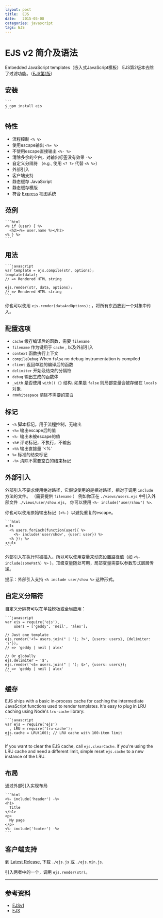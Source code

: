 ```yaml
---
layout: post
title:  EJS
date:   2015-05-08
categories: javascript
tags: EJS
---
```

# EJS v2 简介及语法

Embedded JavaScript templates（嵌入式JavaScript模板）
EJS第2版本去除了过滤功能。（[EJS第1版][EJSv1]）

## 安装

    ```
    $ npm install ejs
    ```

## 特性

  * 流程控制 `<% %>`
  * 使用escape输出 `<%= %>`
  * 不使用escape直接输出 `<%- %>`
  * 清除多余的空白，对输出标签没有效果 `-%>` 
  * 自定义分隔符 （e.g., 使用 `<? ?>` 代替 `<% %>`）
  * 外部引入
  * 客户端支持
  * 静态缓存 JavaScript
  * 静态缓存模版
  * 符合 [Express](http://expressjs.com) 视图系统

## 范例

    ```html
    <% if (user) { %>
      <h2><%= user.name %></h2>
    <% } %>
    ```

## 用法

    ```javascript
    var template = ejs.compile(str, options);
    template(data);
    // => Rendered HTML string

    ejs.render(str, data, options);
    // => Rendered HTML string
    ```

你也可以使用 `ejs.render(dataAndOptions);` ，将所有东西放到一个对象中传入。

## 配置选项

  - `cache`           缓存编译后的函数，需要 `filename`
  - `filename`        作为键用于 `cache` , 以及外部引入
  - `context`         函数执行上下文
  - `compileDebug`    When `false` no debug instrumentation is compiled
  - `client`          返回单独的编译后的函数
  - `delimiter`       开始及结束的分隔符
  - `debug`           输出生成的函数体
  - `_with`           是否使用 `with() {}` 结构. 如果是 `false` 则局部变量会被存储在 `locals` 对象.
  - `rmWhitespace`    清除不需要的空白

## 标记

  - `<%`              脚本标记，用于流程控制，无输出
  - `<%=`             输出escape后的值
  - `<%-`             输出未被escape的值
  - `<%#`             评论标记，不执行，不输出
  - `<%%`             输出直接量 '<%'
  - `%>`              标准的结束标记
  - `-%>`             清除不需要空白的结束标记

## 外部引入

外部引入不要求使用绝对路径，它假设使用的是相对路径，相对于调用 `include` 方法的文件。 （需要提供
`filename` ） 例如你正在 `./views/users.ejs` 中引入外部文件 `./views/user/show.ejs`，
你可以使用 `<%- include('user/show') %>`.

你也可以使用原始输出标记（`<%-`）以避免重复的escape。

    ```html
    <ul>
      <% users.forEach(function(user){ %>
        <%- include('user/show', {user: user}) %>
      <% }); %>
    </ul>
    ```

外部引入在执行时被插入，所以可以使用变量来动态设置路径值（如 `<%- include(somePath) %>` ）。顶级变量随处可用，局部变量需要以参数形式层层传递。

提示：外部引入支持 `<% include user/show %>` 这种形式。

## 自定义分隔符

自定义分隔符可以在单独模板或全局应用：

    ```javascript
    var ejs = require('ejs'),
        users = ['geddy', 'neil', 'alex'];

    // Just one template
    ejs.render('<?= users.join(" | "); ?>', {users: users}, {delimiter: '?'});
    // => 'geddy | neil | alex'

    // Or globally
    ejs.delimiter = '$';
    ejs.render('<$= users.join(" | "); $>', {users: users});
    // => 'geddy | neil | alex'
    ```

## 缓存

EJS ships with a basic in-process cache for caching the intermediate JavaScript
functions used to render templates. It's easy to plug in LRU caching using
Node's `lru-cache` library:

    ```javascript
    var ejs = require('ejs')
      , LRU = require('lru-cache');
    ejs.cache = LRU(100); // LRU cache with 100-item limit
    ```

If you want to clear the EJS cache, call `ejs.clearCache`. If you're using the
LRU cache and need a different limit, simple reset `ejs.cache` to a new instance
of the LRU.

## 布局

通过外部引入实现布局

    ```html
    <%- include('header') -%>
    <h1>
      Title
    </h1>
    <p>
      My page
    </p>
    <%- include('footer') -%>
    ```

## 客户端支持

到 [Latest Release](https://github.com/mde/ejs/releases/latest), 下载
`./ejs.js` 或 `./ejs.min.js`.

引入两者中的一个，调用 `ejs.render(str)`。

- - -

## 参考资料
* [EJSv1][EJSv1]
* [EJS][EJS]

[EJSv1]: https://github.com/tj/ejs
[EJS]: https://github.com/mde/ejs
